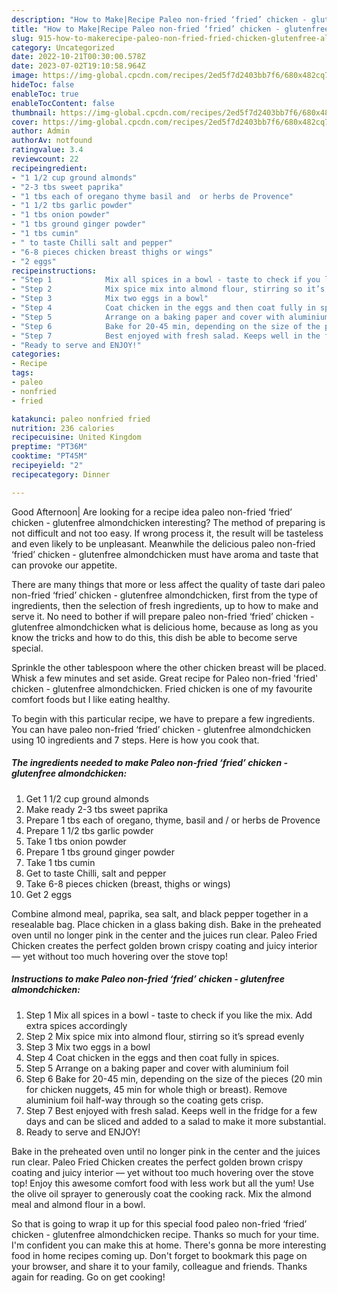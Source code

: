 ```yaml
---
description: "How to Make|Recipe Paleo non-fried ‘fried’ chicken - glutenfree almondchicken {That is Special"
title: "How to Make|Recipe Paleo non-fried ‘fried’ chicken - glutenfree almondchicken {That is Special"
slug: 915-how-to-makerecipe-paleo-non-fried-fried-chicken-glutenfree-almondchicken-that-is-special
category: Uncategorized
date: 2022-10-21T00:30:00.578Z
date: 2023-07-02T19:10:58.964Z
image: https://img-global.cpcdn.com/recipes/2ed5f7d2403bb7f6/680x482cq70/paleo-non-fried-fried-chicken-glutenfree-almondchicken-recipe-main-photo.jpg
hideToc: false
enableToc: true
enableTocContent: false
thumbnail: https://img-global.cpcdn.com/recipes/2ed5f7d2403bb7f6/680x482cq70/paleo-non-fried-fried-chicken-glutenfree-almondchicken-recipe-main-photo.jpg
cover: https://img-global.cpcdn.com/recipes/2ed5f7d2403bb7f6/680x482cq70/paleo-non-fried-fried-chicken-glutenfree-almondchicken-recipe-main-photo.jpg
author: Admin
authorAv: notfound
ratingvalue: 3.4
reviewcount: 22
recipeingredient:
- "1 1/2 cup ground almonds"
- "2-3 tbs sweet paprika"
- "1 tbs each of oregano thyme basil and  or herbs de Provence"
- "1 1/2 tbs garlic powder"
- "1 tbs onion powder"
- "1 tbs ground ginger powder"
- "1 tbs cumin"
- " to taste Chilli salt and pepper"
- "6-8 pieces chicken breast thighs or wings"
- "2 eggs"
recipeinstructions:
- "Step 1            Mix all spices in a bowl - taste to check if you like the mix. Add extra spices accordingly"
- "Step 2            Mix spice mix into almond flour, stirring so it’s spread evenly"
- "Step 3            Mix two eggs in a bowl"
- "Step 4            Coat chicken in the eggs and then coat fully in spices."
- "Step 5            Arrange on a baking paper and cover with aluminium foil"
- "Step 6            Bake for 20-45 min, depending on the size of the pieces (20 min for chicken nuggets, 45 min for whole thigh or breast). Remove aluminium foil half-way through so the coating gets crisp."
- "Step 7            Best enjoyed with fresh salad. Keeps well in the fridge for a few days and can be sliced and added to a salad to make it more substantial."
- "Ready to serve and ENJOY!"
categories:
- Recipe
tags:
- paleo
- nonfried
- fried

katakunci: paleo nonfried fried 
nutrition: 236 calories
recipecuisine: United Kingdom
preptime: "PT36M"
cooktime: "PT45M"
recipeyield: "2"
recipecategory: Dinner

---
```



Good Afternoon| Are looking for a recipe idea paleo non-fried ‘fried’ chicken - glutenfree almondchicken interesting? The method of preparing is not difficult and not too easy. If wrong process it, the result will be tasteless and even likely to be unpleasant. Meanwhile the delicious paleo non-fried ‘fried’ chicken - glutenfree almondchicken must have aroma and taste that can provoke our appetite.






There are many things that more or less affect the quality of taste dari paleo non-fried ‘fried’ chicken - glutenfree almondchicken, first from the type of ingredients, then the selection of fresh ingredients, up to how to make and serve it. No need to bother if will prepare paleo non-fried ‘fried’ chicken - glutenfree almondchicken what is delicious home, because as long as you know the tricks and how to do this, this dish be able to become serve special.


Sprinkle the other tablespoon where the other chicken breast will be placed. Whisk a few minutes and set aside. Great recipe for Paleo non-fried &#39;fried&#39; chicken - glutenfree almondchicken. Fried chicken is one of my favourite comfort foods but I like eating healthy.


To begin with this particular recipe, we have to prepare a few ingredients. You can have paleo non-fried ‘fried’ chicken - glutenfree almondchicken using 10 ingredients and 7 steps. Here is how you cook that.

<!--inarticleads1-->

##### The ingredients needed to make Paleo non-fried ‘fried’ chicken - glutenfree almondchicken:

1. Get 1 1/2 cup ground almonds
1. Make ready 2-3 tbs sweet paprika
1. Prepare 1 tbs each of oregano, thyme, basil and / or herbs de Provence
1. Prepare 1 1/2 tbs garlic powder
1. Take 1 tbs onion powder
1. Prepare 1 tbs ground ginger powder
1. Take 1 tbs cumin
1. Get  to taste Chilli, salt and pepper
1. Take 6-8 pieces chicken (breast, thighs or wings)
1. Get 2 eggs


Combine almond meal, paprika, sea salt, and black pepper together in a resealable bag. Place chicken in a glass baking dish. Bake in the preheated oven until no longer pink in the center and the juices run clear. Paleo Fried Chicken creates the perfect golden brown crispy coating and juicy interior — yet without too much hovering over the stove top! 

<!--inarticleads2-->

##### Instructions to make Paleo non-fried ‘fried’ chicken - glutenfree almondchicken:

1. Step 1            Mix all spices in a bowl - taste to check if you like the mix. Add extra spices accordingly
1. Step 2            Mix spice mix into almond flour, stirring so it’s spread evenly
1. Step 3            Mix two eggs in a bowl
1. Step 4            Coat chicken in the eggs and then coat fully in spices.
1. Step 5            Arrange on a baking paper and cover with aluminium foil
1. Step 6            Bake for 20-45 min, depending on the size of the pieces (20 min for chicken nuggets, 45 min for whole thigh or breast). Remove aluminium foil half-way through so the coating gets crisp.
1. Step 7            Best enjoyed with fresh salad. Keeps well in the fridge for a few days and can be sliced and added to a salad to make it more substantial.
1. Ready to serve and ENJOY!

Bake in the preheated oven until no longer pink in the center and the juices run clear. Paleo Fried Chicken creates the perfect golden brown crispy coating and juicy interior — yet without too much hovering over the stove top! Enjoy this awesome comfort food with less work but all the yum! Use the olive oil sprayer to generously coat the cooking rack. Mix the almond meal and almond flour in a bowl. 

So that is going to wrap it up for this special food paleo non-fried ‘fried’ chicken - glutenfree almondchicken recipe. Thanks so much for your time. I'm confident you can make this at home. There's gonna be more interesting food in home recipes coming up. Don't forget to bookmark this page on your browser, and share it to your family, colleague and friends. Thanks again for reading. Go on get cooking!
